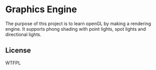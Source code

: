 # Graphics Engine

The purpose of this project is to learn openGL by making a rendering engine.
It supports phong shading with point lights, spot lights and directional lights.

## License

WTFPL
